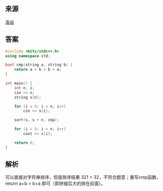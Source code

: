 ## 来源

[洛谷](https://www.luogu.com.cn/problem/P1012)

## 答案

~~~c++
#include <bits/stdc++.h>
using namespace std;

bool cmp(string a, string b) {
	return a + b > b + a;
}

int main() {
	int n, i;
	cin >> n;
	string s[n];

	for (i = 0; i < n; i++)
		cin >> s[i];

	sort(s, s + n, cmp);

	for (i = 0; i < n; i++)
		cout << s[i];

	return 0;
}
~~~

## 解析

可以直接对字符串排序，但是排序结果 321 > 32，不符合题意；重写cmp函数，return a+b > b+a 即可（即拼接后大的排在前面）。